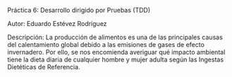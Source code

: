 Práctica 6: Desarrollo dirigido por Pruebas (TDD)

Autor: Eduardo Estévez Rodríguez

Descripción: La producción de alimentos es una de las principales causas del calentamiento global debido a las emisiones de gases de efecto invernadero. Por ello, se nos encomienda averiguar qué impacto ambiental tiene la dieta diaria de cualquier hombre y mujer adulta según las Ingestas Dietéticas de Referencia.


